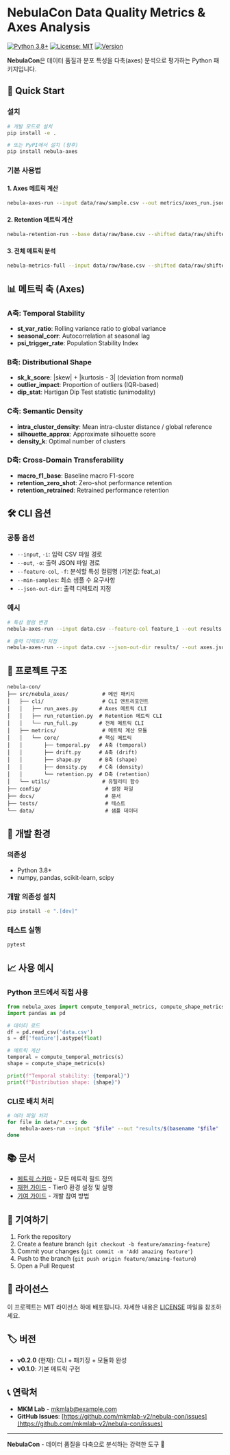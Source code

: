 # NebulaCon Data Quality Metrics & Axes Analysis

[![Python 3.8+](https://img.shields.io/badge/python-3.8+-blue.svg)](https://www.python.org/downloads/)
[![License: MIT](https://img.shields.io/badge/License-MIT-yellow.svg)](https://opensource.org/licenses/MIT)
[![Version](https://img.shields.io/badge/version-0.2.0-blue.svg)](https://github.com/mkmlab-v2/nebula-con)

**NebulaCon**은 데이터 품질과 분포 특성을 다축(axes) 분석으로 평가하는 Python 패키지입니다.

## 🚀 Quick Start

### 설치
```bash
# 개발 모드로 설치
pip install -e .

# 또는 PyPI에서 설치 (향후)
pip install nebula-axes
```

### 기본 사용법

#### 1. Axes 메트릭 계산
```bash
nebula-axes-run --input data/raw/sample.csv --out metrics/axes_run.json
```

#### 2. Retention 메트릭 계산
```bash
nebula-retention-run --base data/raw/base.csv --shifted data/raw/shifted.csv --out metrics/retention_run.json
```

#### 3. 전체 메트릭 분석
```bash
nebula-metrics-full --input data/raw/base.csv --shifted data/raw/shifted.csv --out metrics/full_report.json
```

## 📊 메트릭 축 (Axes)

### A축: Temporal Stability
- **st_var_ratio**: Rolling variance ratio to global variance
- **seasonal_corr**: Autocorrelation at seasonal lag
- **psi_trigger_rate**: Population Stability Index

### B축: Distributional Shape
- **sk_k_score**: |skew| + |kurtosis - 3| (deviation from normal)
- **outlier_impact**: Proportion of outliers (IQR-based)
- **dip_stat**: Hartigan Dip Test statistic (unimodality)

### C축: Semantic Density
- **intra_cluster_density**: Mean intra-cluster distance / global reference
- **silhouette_approx**: Approximate silhouette score
- **density_k**: Optimal number of clusters

### D축: Cross-Domain Transferability
- **macro_f1_base**: Baseline macro F1-score
- **retention_zero_shot**: Zero-shot performance retention
- **retention_retrained**: Retrained performance retention

## 🛠️ CLI 옵션

### 공통 옵션
- `--input`, `-i`: 입력 CSV 파일 경로
- `--out`, `-o`: 출력 JSON 파일 경로
- `--feature-col`, `-f`: 분석할 특성 컬럼명 (기본값: feat_a)
- `--min-samples`: 최소 샘플 수 요구사항
- `--json-out-dir`: 출력 디렉토리 지정

### 예시
```bash
# 특성 컬럼 변경
nebula-axes-run --input data.csv --feature-col feature_1 --out results.json

# 출력 디렉토리 지정
nebula-axes-run --input data.csv --json-out-dir results/ --out axes.json
```

## 📁 프로젝트 구조

```
nebula-con/
├── src/nebula_axes/           # 메인 패키지
│   ├── cli/                   # CLI 엔트리포인트
│   │   ├── run_axes.py       # Axes 메트릭 CLI
│   │   ├── run_retention.py  # Retention 메트릭 CLI
│   │   └── run_full.py       # 전체 메트릭 CLI
│   ├── metrics/               # 메트릭 계산 모듈
│   │   └── core/             # 핵심 메트릭
│   │       ├── temporal.py   # A축 (temporal)
│   │       ├── drift.py      # A축 (drift)
│   │       ├── shape.py      # B축 (shape)
│   │       ├── density.py    # C축 (density)
│   │       └── retention.py  # D축 (retention)
│   └── utils/                 # 유틸리티 함수
├── config/                     # 설정 파일
├── docs/                       # 문서
├── tests/                      # 테스트
└── data/                       # 샘플 데이터
```

## 🔧 개발 환경

### 의존성
- Python 3.8+
- numpy, pandas, scikit-learn, scipy

### 개발 의존성 설치
```bash
pip install -e ".[dev]"
```

### 테스트 실행
```bash
pytest
```

## 📈 사용 예시

### Python 코드에서 직접 사용
```python
from nebula_axes import compute_temporal_metrics, compute_shape_metrics
import pandas as pd

# 데이터 로드
df = pd.read_csv('data.csv')
s = df['feature'].astype(float)

# 메트릭 계산
temporal = compute_temporal_metrics(s)
shape = compute_shape_metrics(s)

print(f"Temporal stability: {temporal}")
print(f"Distribution shape: {shape}")
```

### CLI로 배치 처리
```bash
# 여러 파일 처리
for file in data/*.csv; do
    nebula-axes-run --input "$file" --out "results/$(basename "$file" .csv)_metrics.json"
done
```

## 📚 문서

- [메트릭 스키마](docs/metrics_schema.md) - 모든 메트릭 필드 정의
- [재현 가이드](docs/REPRO_TIER0.md) - Tier0 환경 설정 및 실행
- [기여 가이드](CONTRIBUTING.md) - 개발 참여 방법

## 🤝 기여하기

1. Fork the repository
2. Create a feature branch (`git checkout -b feature/amazing-feature`)
3. Commit your changes (`git commit -m 'Add amazing feature'`)
4. Push to the branch (`git push origin feature/amazing-feature`)
5. Open a Pull Request

## 📄 라이선스

이 프로젝트는 MIT 라이선스 하에 배포됩니다. 자세한 내용은 [LICENSE](LICENSE) 파일을 참조하세요.

## 🏷️ 버전

- **v0.2.0** (현재): CLI + 패키징 + 모듈화 완성
- **v0.1.0**: 기본 메트릭 구현

## 📞 연락처

- **MKM Lab** - mkmlab@example.com
- **GitHub Issues**: [https://github.com/mkmlab-v2/nebula-con/issues](https://github.com/mkmlab-v2/nebula-con/issues)

---

**NebulaCon** - 데이터 품질을 다축으로 분석하는 강력한 도구 🚀
